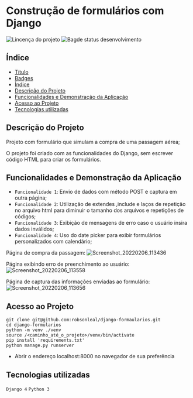 # Construção de formulários com Django

![Lincença do projeto](	https://img.shields.io/github/license/robsonleal/pedroreceitas)
![Bagde status desenvolvimento](https://img.shields.io/static/v1?label=status&message=CONCLUÍDO&color=green)

## Índice

* [Título](#Título)
* [Badges](#badges)
* [Índice](#índice)
* [Descrição do Projeto](#descrição-do-projeto)
* [Funcionalidades e Demonstração da Aplicação](#funcionalidades-e-demonstração-da-aplicação)
* [Acesso ao Projeto](#acesso-ao-projeto)
* [Tecnologias utilizadas](#tecnologias-utilizadas)

## Descrição do Projeto

Projeto com formulário que simulam a compra de uma passagem aérea;

O projeto foi criado com as funcionalidades do Django, sem escrever código HTML para criar os formulários.

## Funcionalidades e Demonstração da Aplicação
- `Funcionalidade 1`: Envio de dados com método POST e captura em outra página;
- `Funcionalidade 2`: Utilização de extendes ,include e laços de repetição no arquivo html para diminuir o tamanho dos arquivos e repetições de códigos;
- `Funcionalidade 3`: Exibição de mensagens de erro caso o usuário insira dados inválidos;
- `Funcionalidade 4`: Uso do date picker para exibir formulários personalizados com calendário;

Página de compra da passagem:
![Screenshot_20220206_113436](https://user-images.githubusercontent.com/27708175/152686047-d515bf62-94f0-4b8c-926b-5085ea58c6fc.png)

Página exibindo erro de preenchimento ao usuário:
![Screenshot_20220206_113558](https://user-images.githubusercontent.com/27708175/152686053-a0f93d10-bef4-4d73-9d9b-60dd5bac0dd3.png)

Página de captura das informações enviadas ao formulário:
![Screenshot_20220206_113656](https://user-images.githubusercontent.com/27708175/152686056-8f2d2f8c-032a-4ac7-87b8-c6e8aa3d6780.png)

## Acesso ao Projeto

```console
git clone git@github.com:robsonleal/django-formaularios.git
cd django-formularios
python -m venv ./venv
source /<caminho_até_o_projeto>/venv/bin/activate
pip install 'requirements.txt'
python manage.py runserver
```
- Abrir o endereço localhost:8000 no navegador de sua preferência

## Tecnologias utilizadas
`Django 4`
`Python 3`
